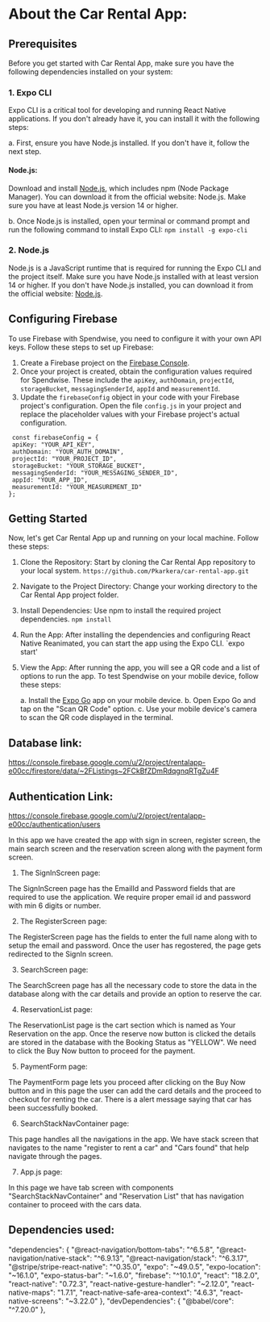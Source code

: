 # About the Car Rental App:

## Prerequisites
Before you get started with Car Rental App, make sure you have the following dependencies installed on your system:

### 1. Expo CLI
Expo CLI is a critical tool for developing and running React Native applications. If you don't already have it, you can install it with the following steps:

  a. First, ensure you have Node.js installed. If you don't have it, follow the next step.

#### Node.js: 
Download and install [Node.js](https://nodejs.org/en), which includes npm (Node Package Manager). You can download it from the official website: Node.js. Make sure you have at least Node.js version 14 or higher.

  b. Once Node.js is installed, open your terminal or command prompt and run the following command to install Expo CLI:
`npm install -g expo-cli`

### 2. Node.js

Node.js is a JavaScript runtime that is required for running the Expo CLI and the project itself. Make sure you have Node.js installed with at least version 14 or higher. If you don't have Node.js installed, you can download it from the official website: [Node.js](https://nodejs.org/en).

## Configuring Firebase

To use Firebase with Spendwise, you need to configure it with your own API keys. Follow these steps to set up Firebase:

   1. Create a Firebase project on the [Firebase Console](https://console.firebase.google.com/u/0/).
   2. Once your project is created, obtain the configuration values required for Spendwise. These include the `apiKey`, `authDomain`, `projectId`, `storageBucket`, 
      `messagingSenderId`, 
      `appId` and `measurementId`.
   3. Update the `firebaseConfig` object in your code with your Firebase project's configuration. Open the file `config.js` in your project and replace the placeholder values with 
      your Firebase project's actual configuration.

 ```
  const firebaseConfig = {
  apiKey: "YOUR_API_KEY",
  authDomain: "YOUR_AUTH_DOMAIN",
  projectId: "YOUR_PROJECT_ID",
  storageBucket: "YOUR_STORAGE_BUCKET",
  messagingSenderId: "YOUR_MESSAGING_SENDER_ID",
  appId: "YOUR_APP_ID",
  measurementId: "YOUR_MEASUREMENT_ID"
};
```

## Getting Started

Now, let's get Car Rental App up and running on your local machine. Follow these steps:
  1. Clone the Repository: Start by cloning the Car Rental App repository to your local system.
     `https://github.com/Pkarkera/car-rental-app.git`
  2. Navigate to the Project Directory: Change your working directory to the Car Rental App project folder.
     
  3. Install Dependencies: Use npm to install the required project dependencies.
     `npm install`
  4. Run the App: After installing the dependencies and configuring React Native Reanimated, you can start the app using the Expo CLI.
     `expo start'
     
  5. View the App: After running the app, you will see a QR code and a list of options to run the app. To test Spendwise on your mobile device, follow these steps:

       a. Install the [Expo Go](https://expo.dev/client) app on your mobile device.
       b. Open Expo Go and tap on the "Scan QR Code" option.
       c. Use your mobile device's camera to scan the QR code displayed in the terminal.



## Database link:
https://console.firebase.google.com/u/2/project/rentalapp-e00cc/firestore/data/~2FListings~2FCkBfZDmRdqgnqRTgZu4F

## Authentication Link:
https://console.firebase.google.com/u/2/project/rentalapp-e00cc/authentication/users


In this app we have created the app with sign in screen, register screen, the main search screen and the reservation screen along with the payment form screen.

1. The SignInScreen page:

The SignInScreen page has the EmailId and Password fields that are required to use the application. We require proper email id and password with min 6 digits or number.

2. The RegisterScreen page:

The RegisterScreen page has the fields to enter the full name along with to setup the email and password. Once the user has regostered, the page gets redirected to the SignIn screen.

3. SearchScreen page:

The SearchScreen page has all the necessary code to store the data in the database along with the car details and provide an option to reserve the car.

4. ReservationList page:

The ReservationList page is the cart section which is named as Your Reservation on the app. Once the reserve now button is clicked the details are stored in the database with the Booking Status as "YELLOW". We need to click the Buy Now button to proceed for the payment.

5. PaymentForm page:

The PaymentForm page lets you proceed after clicking on the Buy Now button and in this page the user can add the card details and the proceed to checkout for renting the car. There is a alert message saying that car has been successfully booked.

6. SearchStackNavContainer page:

This page handles all the navigations in the app. We have stack screen that navigates to the name "register to rent a car" and "Cars found" that help navigate through the pages.

7. App.js page:

In this page we have tab screen with components "SearchStackNavContainer" and "Reservation List" that has navigation container to proceed with the cars data.

## Dependencies used:

"dependencies": {
    "@react-navigation/bottom-tabs": "^6.5.8",
    "@react-navigation/native-stack": "^6.9.13",
    "@react-navigation/stack": "^6.3.17",
    "@stripe/stripe-react-native": "^0.35.0",
    "expo": "~49.0.5",
    "expo-location": "~16.1.0",
    "expo-status-bar": "~1.6.0",
    "firebase": "^10.1.0",
    "react": "18.2.0",
    "react-native": "0.72.3",
    "react-native-gesture-handler": "~2.12.0",
    "react-native-maps": "1.7.1",
    "react-native-safe-area-context": "4.6.3",
    "react-native-screens": "~3.22.0"
  },
  "devDependencies": {
    "@babel/core": "^7.20.0"
  },

